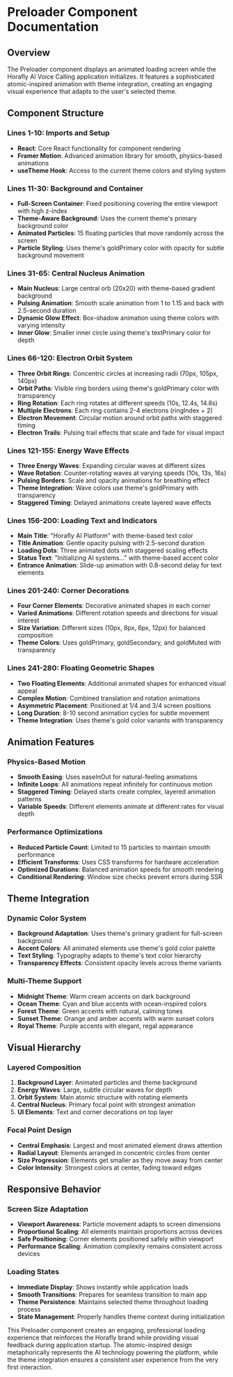 # Preloader Component Documentation

## Overview
The Preloader component displays an animated loading screen while the Horafly AI Voice Calling application initializes. It features a sophisticated atomic-inspired animation with theme integration, creating an engaging visual experience that adapts to the user's selected theme.

## Component Structure

### Lines 1-10: Imports and Setup
- **React**: Core React functionality for component rendering
- **Framer Motion**: Advanced animation library for smooth, physics-based animations
- **useTheme Hook**: Access to the current theme colors and styling system

### Lines 11-30: Background and Container
- **Full-Screen Container**: Fixed positioning covering the entire viewport with high z-index
- **Theme-Aware Background**: Uses the current theme's primary background color
- **Animated Particles**: 15 floating particles that move randomly across the screen
- **Particle Styling**: Uses theme's goldPrimary color with opacity for subtle background movement

### Lines 31-65: Central Nucleus Animation
- **Main Nucleus**: Large central orb (20x20) with theme-based gradient background
- **Pulsing Animation**: Smooth scale animation from 1 to 1.15 and back with 2.5-second duration
- **Dynamic Glow Effect**: Box-shadow animation using theme colors with varying intensity
- **Inner Glow**: Smaller inner circle using theme's textPrimary color for depth

### Lines 66-120: Electron Orbit System
- **Three Orbit Rings**: Concentric circles at increasing radii (70px, 105px, 140px)
- **Orbit Paths**: Visible ring borders using theme's goldPrimary color with transparency
- **Ring Rotation**: Each ring rotates at different speeds (10s, 12.4s, 14.8s)
- **Multiple Electrons**: Each ring contains 2-4 electrons (ringIndex + 2)
- **Electron Movement**: Circular motion around orbit paths with staggered timing
- **Electron Trails**: Pulsing trail effects that scale and fade for visual impact

### Lines 121-155: Energy Wave Effects
- **Three Energy Waves**: Expanding circular waves at different sizes
- **Wave Rotation**: Counter-rotating waves at varying speeds (10s, 13s, 16s)
- **Pulsing Borders**: Scale and opacity animations for breathing effect
- **Theme Integration**: Wave colors use theme's goldPrimary with transparency
- **Staggered Timing**: Delayed animations create layered wave effects

### Lines 156-200: Loading Text and Indicators
- **Main Title**: "Horafly AI Platform" with theme-based text color
- **Title Animation**: Gentle opacity pulsing with 2.5-second duration
- **Loading Dots**: Three animated dots with staggered scaling effects
- **Status Text**: "Initializing AI systems..." with theme-based accent color
- **Entrance Animation**: Slide-up animation with 0.8-second delay for text elements

### Lines 201-240: Corner Decorations
- **Four Corner Elements**: Decorative animated shapes in each corner
- **Varied Animations**: Different rotation speeds and directions for visual interest
- **Size Variation**: Different sizes (10px, 8px, 6px, 12px) for balanced composition
- **Theme Colors**: Uses goldPrimary, goldSecondary, and goldMuted with transparency

### Lines 241-280: Floating Geometric Shapes
- **Two Floating Elements**: Additional animated shapes for enhanced visual appeal
- **Complex Motion**: Combined translation and rotation animations
- **Asymmetric Placement**: Positioned at 1/4 and 3/4 screen positions
- **Long Duration**: 8-10 second animation cycles for subtle movement
- **Theme Integration**: Uses theme's gold color variants with transparency

## Animation Features

### Physics-Based Motion
- **Smooth Easing**: Uses easeInOut for natural-feeling animations
- **Infinite Loops**: All animations repeat infinitely for continuous motion
- **Staggered Timing**: Delayed starts create complex, layered animation patterns
- **Variable Speeds**: Different elements animate at different rates for visual depth

### Performance Optimizations
- **Reduced Particle Count**: Limited to 15 particles to maintain smooth performance
- **Efficient Transforms**: Uses CSS transforms for hardware acceleration
- **Optimized Durations**: Balanced animation speeds for smooth rendering
- **Conditional Rendering**: Window size checks prevent errors during SSR

## Theme Integration

### Dynamic Color System
- **Background Adaptation**: Uses theme's primary gradient for full-screen background
- **Accent Colors**: All animated elements use theme's gold color palette
- **Text Styling**: Typography adapts to theme's text color hierarchy
- **Transparency Effects**: Consistent opacity levels across theme variants

### Multi-Theme Support
- **Midnight Theme**: Warm cream accents on dark background
- **Ocean Theme**: Cyan and blue accents with ocean-inspired colors
- **Forest Theme**: Green accents with natural, calming tones
- **Sunset Theme**: Orange and amber accents with warm sunset colors
- **Royal Theme**: Purple accents with elegant, regal appearance

## Visual Hierarchy

### Layered Composition
1. **Background Layer**: Animated particles and theme background
2. **Energy Waves**: Large, subtle circular waves for depth
3. **Orbit System**: Main atomic structure with rotating elements
4. **Central Nucleus**: Primary focal point with strongest animation
5. **UI Elements**: Text and corner decorations on top layer

### Focal Point Design
- **Central Emphasis**: Largest and most animated element draws attention
- **Radial Layout**: Elements arranged in concentric circles from center
- **Size Progression**: Elements get smaller as they move away from center
- **Color Intensity**: Strongest colors at center, fading toward edges

## Responsive Behavior

### Screen Size Adaptation
- **Viewport Awareness**: Particle movement adapts to screen dimensions
- **Proportional Scaling**: All elements maintain proportions across devices
- **Safe Positioning**: Corner elements positioned safely within viewport
- **Performance Scaling**: Animation complexity remains consistent across devices

### Loading States
- **Immediate Display**: Shows instantly while application loads
- **Smooth Transitions**: Prepares for seamless transition to main app
- **Theme Persistence**: Maintains selected theme throughout loading process
- **State Management**: Properly handles theme context during initialization

This Preloader component creates an engaging, professional loading experience that reinforces the Horafly brand while providing visual feedback during application startup. The atomic-inspired design metaphorically represents the AI technology powering the platform, while the theme integration ensures a consistent user experience from the very first interaction. 